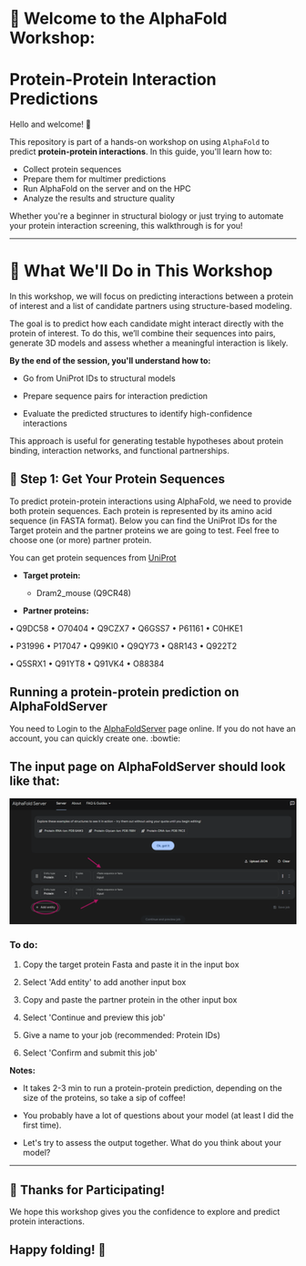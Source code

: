 # 🧬 Welcome to the AlphaFold Workshop: 
# Protein-Protein Interaction Predictions

Hello and welcome! 👋  

This repository is part of a hands-on workshop on using `AlphaFold` to predict **protein-protein interactions**. In this guide, you'll learn how to:

- Collect protein sequences
- Prepare them for multimer predictions
- Run AlphaFold on the server and on the HPC
- Analyze the results and structure quality

Whether you're a beginner in structural biology or just trying to automate your protein interaction screening, this walkthrough is for you!

---

# 🧪 What We'll Do in This Workshop

In this workshop, we will focus on predicting interactions between a protein of interest and a list of candidate partners using structure-based modeling.

The goal is to predict how each candidate might interact directly with the protein of interest. To do this, we’ll combine their sequences into pairs, generate 3D models and assess whether a meaningful interaction is likely.

**By the end of the session, you'll understand how to:**

- Go from UniProt IDs to structural models 

- Prepare sequence pairs for interaction prediction

- Evaluate the predicted structures to identify high-confidence interactions

This approach is useful for generating testable hypotheses about protein binding, interaction networks, and functional partnerships.



## 🚀 Step 1: Get Your Protein Sequences

To predict protein-protein interactions using AlphaFold, we need to provide both protein sequences. Each protein is represented by its amino acid sequence (in FASTA format). Below you can find the UniProt IDs for the Target protein and the partner proteins we are going to test. Feel free to choose one (or more) partner protein.

You can get protein sequences from [UniProt](https://www.uniprot.org/)

- **Target protein:**

	- Dram2_mouse (Q9CR48) 

- **Partner proteins:**

•  Q9DC58	 •  O70404	      •  Q9CZX7	      • Q6GSS7	      • P61161	      • C0HKE1 

• P31996      • P17047      • Q99KI0      • Q9QY73      • Q8R143      • Q922T2

• Q5SRX1      • Q91YT8      • Q91VK4      • O88384   


## Running a protein-protein prediction on AlphaFoldServer

You need to Login to the [AlphaFoldServer](https://alphafoldserver.com/) page online. If you do not have an account, you can quickly create one. :bowtie:


## The input page on AlphaFoldServer should look like that:

![AlphafoldServer input](assets/alphafoldserver.png)


### To do:

1. Copy the target protein Fasta and paste it in the input box

2. Select 'Add entity' to add another input box

3. Copy and paste the partner protein in the other input box

4. Select 'Continue and preview this job'

5. Give a name to your job (recommended: Protein IDs)

6. Select 'Confirm and submit this job'


**Notes:**

* It takes 2-3 min to run a protein-protein prediction, depending on the size of the proteins, so take a sip of coffee!

* You probably have a lot of questions about your model (at least I did the first time). 

* Let's try to assess the output together. What do you think about your model?

 




---

## 🙌 Thanks for Participating!

We hope this workshop gives you the confidence to explore and predict protein interactions.

## Happy folding! 🧬
